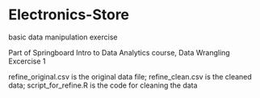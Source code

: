 # Electronics-Store
basic data manipulation exercise

Part of Springboard Intro to Data Analytics course, Data Wrangling Excercise 1

refine_original.csv is the original data file; 
refine_clean.csv is the cleaned data; 
script_for_refine.R is the code for cleaning the data
